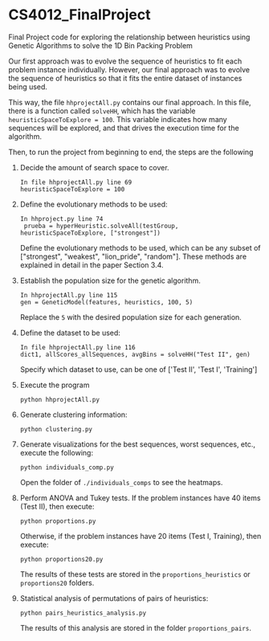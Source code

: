 # CS4012_FinalProject
Final Project code for exploring the relationship between heuristics using Genetic Algorithms to solve the 1D Bin Packing Problem


Our first approach was to evolve the sequence of heuristics to fit each problem instance individually. However, our final approach was to evolve the sequence of heuristics so that it fits the entire dataset of instances being used.

This way, the file ```hhprojectAll.py``` contains our final approach. In this file, there is a function called ```solveHH```, which has the variable ```heuristicSpaceToExplore = 100```. This variable indicates how many sequences will be explored, and that drives the execution time for the algorithm.

Then, to run the project from beginning to end, the steps are the following

1. Decide the amount of search space to cover.
    ```
    In file hhprojectAll.py line 69
    heuristicSpaceToExplore = 100
    ```

2. Define the evolutionary methods to be used:
   ```
   In hhproject.py line 74
    prueba = hyperHeuristic.solveAll(testGroup, heuristicSpaceToExplore, ["strongest"])
   ```
   Define the evolutionary methods to be used, which can be any subset of ["strongest", "weakest", "lion_pride", "random"]. These methods are explained in detail in the paper Section 3.4.
3. Establish the population size for the genetic algorithm.
   ```
   In hhprojectAll.py line 115
   gen = GeneticModel(features, heuristics, 100, 5)
   ```
   Replace the ```5``` with the desired population size for each generation.

4. Define the dataset to be used:
    ```
    In file hhprojectAll.py line 116
    dict1, allScores_allSequences, avgBins = solveHH("Test II", gen)
    ```
    Specify which dataset to use, can be one of ['Test II', 'Test I', 'Training']

5. Execute the program
    ```
    python hhprojectAll.py
    ```

6. Generate clustering information:
    ```
    python clustering.py
    ```

7. Generate visualizations for the best sequences, worst sequences, etc., execute the following:
    ```
    python individuals_comp.py
    ```
    Open the folder of ```./individuals_comps``` to see the heatmaps.

8. Perform ANOVA and Tukey tests. If the problem instances have 40 items (Test II), then execute:
    ```
    python proportions.py
    ```
    Otherwise, if the problem instances have 20 items (Test I, Training), then execute:
    ```
    python proportions20.py
    ```
    The results of these tests are stored in the ```proportions_heuristics``` or ```proportions20``` folders.


9. Statistical analysis of permutations of pairs of heuristics:
    ```
    python pairs_heuristics_analysis.py
    ```

    The results of this analysis are stored in the folder ```proportions_pairs```.



